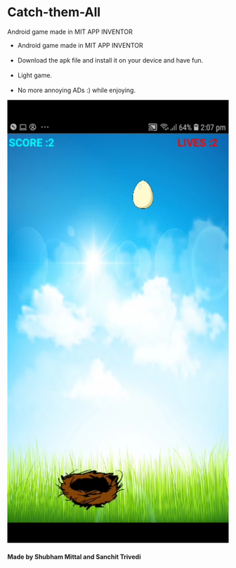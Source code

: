# Catch-them-All
Android game made in MIT APP INVENTOR
<ul>
  <li>Android game made in MIT APP INVENTOR</li>
<br><li>Download the apk file and install it on your device and have fun.</li>
<br><li> Light game.</li>
<br><li> No more annoying ADs :) while enjoying.</li>
  </ul>
  
![](https://github.com/shubhammitt/Catch-them-All/blob/master/Screenshot_2020-01-13-22-32-49-59.png)
#### Made by Shubham Mittal and Sanchit Trivedi
